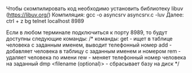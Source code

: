 Чтобы скомпилировать код необходимо установить библиотеку libuv (https://libuv.org/)
Компиляция: gcc -o asyncsrv asyncsrv.c -luv
Далее:
ctrl + z
bg
telnet localhost 8989

Если в любом терминале подключиться к порту 8989, то будут доступны следующие команды:
/*
	команды:
		get <name> 					- ищет в таблице человека с заданным именем, выводит телефонный номер
		add <name> <telnumber> 		- добавляет человека в таблицу с заданным именем и номером
		rem <name> 					- удаляет человека по имени
		rew <name> <telnumber> 		- меняет телефонный номер человека на заданный
		dmp <filename (optional)>	- сбрасывает базу на диск
*/
